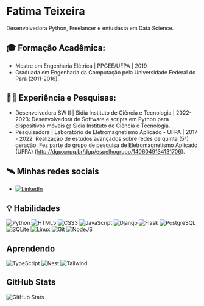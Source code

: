 # Fatima Teixeira

Desenvolvedora Python, Freelancer e entusiasta em Data Science. 

## 🎓 Formação Acadêmica:

- Mestre em Engenharia Elétrica | PPGEE/UFPA | 2019
- Graduada em Engenharia da Computação pela Universidade Federal do Pará (2011-2016).

## 👩‍💻 Experiência e Pesquisas:
- Desenvolvedora SW II | Sidia Instituto de Ciência e Tecnologia | 2022-2023: 
   Desenvolvedora de Software e scripts em Python para dispositivos móveis @ Sidia Instituto de Ciência e Tecnologia.
- Pesquisadora | Laboratório de Eletromagnetismo Aplicado - UFPA | 2017 - 2022: 
   Realização de estudos avançados sobre redes de quinta (5ª) geração.
   Fez parte do grupo de pesquisa de Eletromagnetismo Aplicado (UFPA) (http://dgp.cnpq.br/dgp/espelhogrupo/1406049134131706).

## 🛰 Minhas redes sociais
- [![LinkedIn](https://img.shields.io/badge/LinkedIn-000?style=for-the-badge&logo=linkedin&logoColor=0E76A8)](https://www.linkedin.com/in/teixeira-fatima/)

## 💡 Habilidades
![Python](https://img.shields.io/badge/Python-000?style=for-the-badge&logo=python)
![HTML5](https://img.shields.io/badge/HTML5-000?style=for-the-badge&logo=html5)
![CSS3](https://img.shields.io/badge/CSS3-000?style=for-the-badge&logo=css3&logoColor=264CE4)
![JavaScript](https://img.shields.io/badge/JavaScript-000?style=for-the-badge&logo=javascript)
![Django](https://img.shields.io/badge/django-%23092E20.svg?style=for-the-badge&logo=django&logoColor=white)
![Flask](https://img.shields.io/badge/flask-%23000.svg?style=for-the-badge&logo=flask&logoColor=white)
![PostgreSQL](https://img.shields.io/badge/PostgreSQL-000?style=for-the-badge&logo=postgresql)
![SQLite](https://img.shields.io/badge/SQLite-000?style=for-the-badge&logo=sqlite&logoColor=07405E)
![Linux](https://img.shields.io/badge/Linux-000?style=for-the-badge&logo=linux&logoColor=FCC624)
![Git](https://img.shields.io/badge/GIT-E44C30?style=for-the-badge&logo=git&logoColor=white)
![NodeJS](https://img.shields.io/badge/node.js-6DA55F?style=for-the-badge&logo=node.js&logoColor=white)

## Aprendendo

![TypeScript](https://img.shields.io/badge/TypeScript-007ACC?style=for-the-badge&logo=typescript&logoColor=white)
![Nest](https://img.shields.io/badge/nestjs-%23E0234E.svg?style=for-the-badge&logo=nestjs&logoColor=white)
![Tailwind](https://img.shields.io/badge/tailwindcss-%2338B2AC.svg?style=for-the-badge&logo=tailwind-css&logoColor=white)


## GitHub Stats

![GitHub Stats](https://github-readme-stats.vercel.app/api?username=fp-teixeira&theme=transparent&bg_color=000&border_color=30A3DC&show_icons=true&icon_color=30A3DC&title_color=E94D5F&text_color=FFF&hide=stars)
